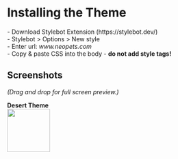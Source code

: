 <h1>Installing the Theme</h1>
<p>
- Download Stylebot Extension (https://stylebot.dev/)
<br>- Stylebot > Options > New style
<br>- Enter url: <i>www.neopets.com</i>
 <br>- Copy & paste CSS into the body - <b>do not add style tags!</b>
<p>
 
<h2>Screenshots</h2>
<i>(Drag and drop for full screen preview.)</i><p>
 
<b>Desert Theme</b><br>
<img src="https://i.imgur.com/CTExkcs.png" style="width:100px;">
